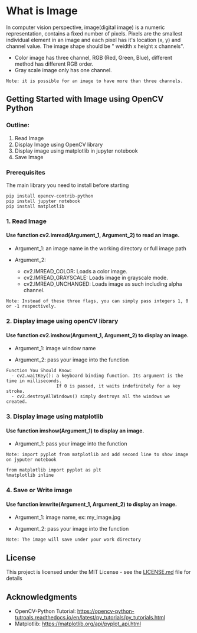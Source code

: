 # What is Image

In computer vision perspective, image(digital image) is a numeric representation, contains a fixed number of pixels. Pixels are the smallest individual element in an image and each pixel has it's location (x, y) and channel value. The image shape should be " weidth x height x channels".
- Color image has three channel, RGB (Red, Green, Blue), different method has different RGB order.
- Gray scale image only has one channel.
```
Note: it is possible for an image to have more than three channels.
```
## Getting Started with Image using OpenCV Python

### Outline:
1. Read Image
2. Display Image using OpenCV library
3. Display image using matplotlib in jupyter notebook
4. Save Image

### Prerequisites

The main library you need to install before starting

```
pip install opencv-contrib-python
pip install jupyter notebook
pip install matplotlib
```

### 1. Read Image

#### Use function cv2.imread(Argument_1, Argument_2) to read an image. 

- Argument_1: an image name in the working directory or full image path           

- Argument_2:
  - cv2.IMREAD_COLOR:      Loads a color image.
  - cv2.IMREAD_GRAYSCALE:  Loads image in grayscale mode. 
  - cv2.IMREAD_UNCHANGED:  Loads image as such including alpha channel.
```
Note: Instead of these three flags, you can simply pass integers 1, 0 or -1 respectively.
```

### 2. Display image using openCV library

#### Use function cv2.imshow(Argument_1, Argument_2) to display an image.

- Argument_1: image window name

- Argument_2: pass your image into the function
```
Function You Should Know: 
  - cv2.waitKey(): a keyboard binding function. Its argument is the time in milliseconds. 
                   If 0 is passed, it waits indefinitely for a key stroke.
  - cv2.destroyAllWindows() simply destroys all the windows we created.
```

### 3. Display image using matplotlib

#### Use function imshow(Argument_1) to display an image.
- Argument_1: pass your image into the function

```
Note: import pyplot from matplotlib and add second line to show image on jyputer notebook

from matplotlib import pyplot as plt
%matplotlib inline 
```

### 4. Save or Write image

#### Use function imwrite(Argument_1, Argument_2) to display an image.

- Argument_1: image name, ex: my_image.jpg

- Argument_2: pass your image into the function
```
Note: The image will save under your work directory
```
## License

This project is licensed under the MIT License - see the [LICENSE.md](LICENSE.md) file for details

## Acknowledgments

* OpenCV-Python Tutorial: https://opencv-python-tutroals.readthedocs.io/en/latest/py_tutorials/py_tutorials.html
* Matplotlib: https://matplotlib.org/api/pyplot_api.html

